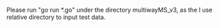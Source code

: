 Please run "go run *.go" under the directory multiwayMS_v3, as the I use relative directory to input test data.<br>

